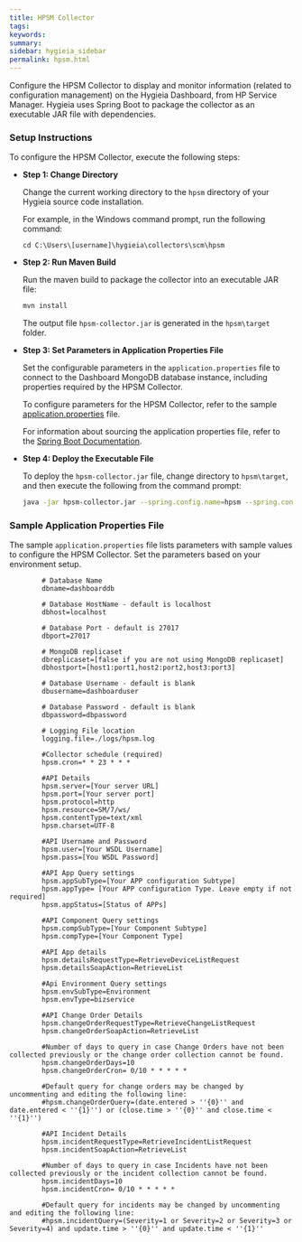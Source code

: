 ```yaml
---
title: HPSM Collector
tags:
keywords:
summary:
sidebar: hygieia_sidebar
permalink: hpsm.html
---
```

Configure the HPSM Collector to display and monitor information (related to configuration management) on the Hygieia Dashboard, from HP Service Manager. Hygieia uses Spring Boot to package the collector as an executable JAR file with dependencies.

### Setup Instructions

To configure the HPSM Collector, execute the following steps:

*   **Step 1: Change Directory**

	Change the current working directory to the `hpsm` directory of your Hygieia source code installation.

	For example, in the Windows command prompt, run the following command:

	```
	cd C:\Users\[username]\hygieia\collectors\scm\hpsm
	```

*   **Step 2: Run Maven Build**

	Run the maven build to package the collector into an executable JAR file:

	```bash
	mvn install
	```

	The output file `hpsm-collector.jar` is generated in the `hpsm\target` folder.

*   **Step 3: Set Parameters in Application Properties File**

	Set the configurable parameters in the `application.properties` file to connect to the Dashboard MongoDB database instance, including properties required by the HPSM Collector.

	To configure parameters for the HPSM Collector, refer to the sample [application.properties](#sample-application-properties-file) file.

	For information about sourcing the application properties file, refer to the [Spring Boot Documentation](http://docs.spring.io/spring-boot/docs/current-SNAPSHOT/reference/htmlsingle/#boot-features-external-config-application-property-files).

*   **Step 4: Deploy the Executable File**

	To deploy the `hpsm-collector.jar` file, change directory to `hpsm\target`, and then execute the following from the command prompt:

	```bash
	java -jar hpsm-collector.jar --spring.config.name=hpsm --spring.config.location=[path to application.properties file]
	```

### Sample Application Properties File

The sample `application.properties` file lists parameters with sample values to configure the HPSM Collector. Set the parameters based on your environment setup.

```properties
		# Database Name
		dbname=dashboarddb

		# Database HostName - default is localhost
		dbhost=localhost

		# Database Port - default is 27017
		dbport=27017

		# MongoDB replicaset
		dbreplicaset=[false if you are not using MongoDB replicaset]
		dbhostport=[host1:port1,host2:port2,host3:port3]

		# Database Username - default is blank
		dbusername=dashboarduser

		# Database Password - default is blank
		dbpassword=dbpassword

		# Logging File location
		logging.file=./logs/hpsm.log

		#Collector schedule (required)
		hpsm.cron=* * 23 * * *

		#API Details
		hpsm.server=[Your server URL]
		hpsm.port=[Your server port]
		hpsm.protocol=http
		hpsm.resource=SM/7/ws/
		hpsm.contentType=text/xml
		hpsm.charset=UTF-8

		#API Username and Password
		hpsm.user=[Your WSDL Username]
		hpsm.pass=[You WSDL Password]

		#API App Query settings
		hpsm.appSubType=[Your APP configuration Subtype]
		hpsm.appType= [Your APP configuration Type. Leave empty if not required]
		hpsm.appStatus=[Status of APPs]

		#API Component Query settings
		hpsm.compSubType=[Your Component Subtype]
		hpsm.compType=[Your Component Type]

		#API App details
		hpsm.detailsRequestType=RetrieveDeviceListRequest
		hpsm.detailsSoapAction=RetrieveList
		
		#Api Environment Query settings
		hpsm.envSubType=Environment
		hpsm.envType=bizservice

		#API Change Order Details
		hpsm.changeOrderRequestType=RetrieveChangeListRequest
		hpsm.changeOrderSoapAction=RetrieveList
		
		#Number of days to query in case Change Orders have not been collected previously or the change order collection cannot be found.
		hpsm.changeOrderDays=10
		hpsm.changeOrderCron= 0/10 * * * * *
		
		#Default query for change orders may be changed by uncommenting and editing the following line:
		#hpsm.changeOrderQuery=(date.entered > ''{0}'' and date.entered < ''{1}'') or (close.time > ''{0}'' and close.time < ''{1}'')

		#API Incident Details
		hpsm.incidentRequestType=RetrieveIncidentListRequest
		hpsm.incidentSoapAction=RetrieveList
		
		#Number of days to query in case Incidents have not been collected previously or the incident collection cannot be found.
		hpsm.incidentDays=10
		hpsm.incidentCron= 0/10 * * * * *
		
		#Default query for incidents may be changed by uncommenting and editing the following line:
		#hpsm.incidentQuery=(Severity=1 or Severity=2 or Severity=3 or Severity=4) and update.time > ''{0}'' and update.time < ''{1}''
```

